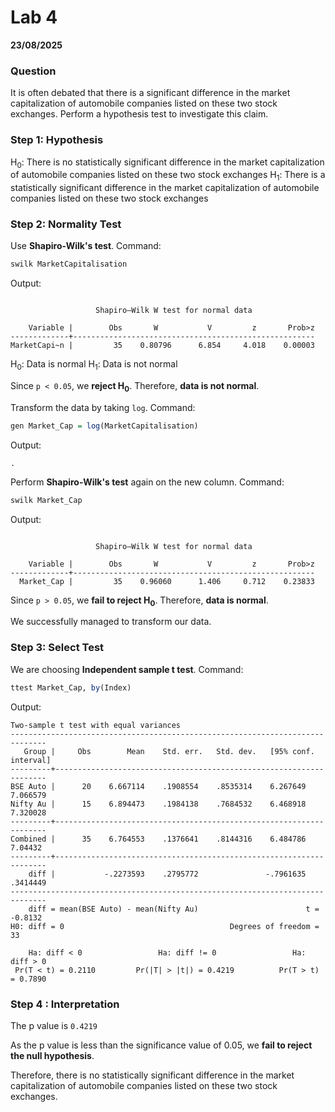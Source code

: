 # Lab 4

**23/08/2025**

### Question 
It is often debated that there is a significant difference in the market capitalization of automobile companies listed on these two stock exchanges. Perform a hypothesis test to investigate this claim.

### Step 1: Hypothesis
H<sub>0</sub>: There is no statistically significant difference in the market capitalization of automobile companies listed on these two stock exchanges
H<sub>1</sub>: There is a statistically significant difference in the market capitalization of automobile companies listed on these two stock exchanges

### Step 2: Normality Test
Use **Shapiro-Wilk's test**.
Command:
```r
swilk MarketCapitalisation
```

Output:
```

                   Shapiro–Wilk W test for normal data

    Variable |        Obs       W           V         z       Prob>z
-------------+------------------------------------------------------
MarketCapi~n |         35    0.80796      6.854     4.018    0.00003

```

H<sub>0</sub>: Data is normal
H<sub>1</sub>: Data is not normal

Since `p < 0.05`, we **reject H<sub>0</sub>**.
Therefore, **data is not normal**.

Transform the data by taking `log`.
Command:
```r
gen Market_Cap = log(MarketCapitalisation)
```

Output:
```
. 
```

Perform **Shapiro-Wilk's test** again on the new column.
Command:
```r
swilk Market_Cap
```

Output:
```

                   Shapiro–Wilk W test for normal data

    Variable |        Obs       W           V         z       Prob>z
-------------+------------------------------------------------------
  Market_Cap |         35    0.96060      1.406     0.712    0.23833

```

Since `p > 0.05`, we **fail to reject H<sub>0</sub>**.
Therefore, **data is normal**.

We successfully managed to transform our data.

### Step 3: Select Test
We are choosing **Independent sample t test**.
Command:
```r
ttest Market_Cap, by(Index)
```

Output:
```
Two-sample t test with equal variances
------------------------------------------------------------------------------
   Group |     Obs        Mean    Std. err.   Std. dev.   [95% conf. interval]
---------+--------------------------------------------------------------------
BSE Auto |      20    6.667114    .1908554    .8535314    6.267649    7.066579
Nifty Au |      15    6.894473    .1984138    .7684532    6.468918    7.320028
---------+--------------------------------------------------------------------
Combined |      35    6.764553    .1376641    .8144316    6.484786     7.04432
---------+--------------------------------------------------------------------
    diff |           -.2273593    .2795772               -.7961635    .3414449
------------------------------------------------------------------------------
    diff = mean(BSE Auto) - mean(Nifty Au)                        t =  -0.8132
H0: diff = 0                                     Degrees of freedom =       33

    Ha: diff < 0                 Ha: diff != 0                 Ha: diff > 0
 Pr(T < t) = 0.2110         Pr(|T| > |t|) = 0.4219          Pr(T > t) = 0.7890
```

### Step 4 : Interpretation
The p value is `0.4219`

As the p value is less than the significance value of 0.05, we **fail to reject the null hypothesis**.

Therefore, there is no statistically significant difference in the market capitalization of automobile companies listed on these two stock exchanges.